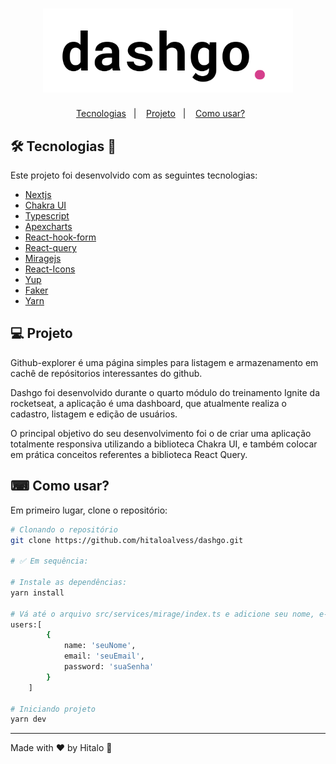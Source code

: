 <h1 align="center">
  <img alt="logo dashgo" title="dashgo" src=".github/logo.svg" width="400px" />
</h1>

<!-- <p align="center">
     <img src=".github/preview.gif" alt="github-explorer demo" />
</p> -->

<p align="center">
  <a href="#-tecnologias">Tecnologias</a>&nbsp;&nbsp;&nbsp;|&nbsp;&nbsp;&nbsp;
  <a href="#-projeto">Projeto</a>&nbsp;&nbsp;&nbsp;|&nbsp;&nbsp;&nbsp;
  <a href="#-como-usar?">Como usar?</a>&nbsp;&nbsp;&nbsp;&nbsp;&nbsp;&nbsp;
</p>

## 🛠 Tecnologias 🚀

Este projeto foi desenvolvido com as seguintes tecnologias:

- <a href="https://pt-br.reactjs.org/">Nextjs</a>
- <a href="https://chakra-ui.com/">Chakra UI</a>
- <a href="https://www.typescriptlang.org/">Typescript</a>
- <a href="https://apexcharts.com/">Apexcharts</a>
- <a href="https://react-hook-form.com/">React-hook-form</a>
- <a href="https://react-query.tanstack.com/">React-query</a>
- <a href="https://miragejs.com/">Miragejs</a>
- <a href="https://react-icons.github.io/react-icons/">React-Icons</a>
- <a href="https://github.com/jquense/yup">Yup</a>
- <a href="https://github.com/marak/Faker.js/">Faker</a>
- <a href="https://yarnpkg.com/">Yarn</a>

## 💻 Projeto

<p>Github-explorer é uma página simples para listagem e armazenamento em cachê de repósitorios interessantes do github.</p>
<p>Dashgo foi desenvolvido durante o quarto módulo do treinamento Ignite da rocketseat, a aplicação é uma dashboard, que atualmente realiza o cadastro, listagem e edição de usuários.</p>
<p>O principal objetivo do seu desenvolvimento foi o de criar uma aplicação totalmente responsiva utilizando a biblioteca Chakra UI, e também colocar em prática conceitos referentes a biblioteca React Query.</p>


## ⌨ Como usar?

Em primeiro lugar, clone o repositório:

```bash
# Clonando o repositório
git clone https://github.com/hitaloalvess/dashgo.git

# ✅ Em sequência:

# Instale as dependências:
yarn install

# Vá até o arquivo src/services/mirage/index.ts e adicione seu nome, e-mail, password dentro de seeds/server.db.loadData:
users:[
        {
            name: 'seuNome',
            email: 'seuEmail',
            password: 'suaSenha'
        }
    ]

# Iniciando projeto
yarn dev
```

---
Made with ♥ by Hitalo 🚀